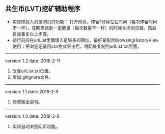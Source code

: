 ## 共生币(LVT)挖矿辅助程序

- 实现模拟人浏览网页的功能：
打开网页，停留1分钟左右时间（每次停留时间不一样）。在网页达到一定数量（每次数量不一样）的时候关闭浏览器。然后自动重复以上步骤。
- 运行前应在urlList里面填入足够多的网址。最好是配合BrowsingHistoryView使用：把浏览记录用csv格式导出后，将网址复制到urlList.txt里面。

---
version: 1.2    date: 2018-2-11

1. 改变urlList.txt位置。
2. 增加.gitignore文件。

---
version: 1.1    date: 2018-2-9

1. 修改输出语句。

---
version: 1.0    date: 2018-2-8

1. 实现自动浏览网页功能。